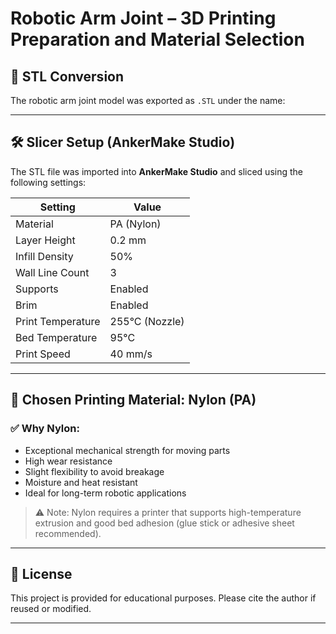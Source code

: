 # Robotic Arm Joint – 3D Printing Preparation and Material Selection

## 🧩 STL Conversion
The robotic arm joint model was exported as `.STL` under the name:




---

## 🛠️ Slicer Setup (AnkerMake Studio)

The STL file was imported into **AnkerMake Studio** and sliced using the following settings:

| Setting                  | Value                |
|--------------------------|----------------------|
| Material                 | PA (Nylon)           |
| Layer Height             | 0.2 mm               |
| Infill Density           | 50%                  |
| Wall Line Count          | 3                    |
| Supports                 | Enabled              |
| Brim                     | Enabled              |
| Print Temperature        | 255°C (Nozzle)       |
| Bed Temperature          | 95°C                 |
| Print Speed              | 40 mm/s              |


---

## 🧪 Chosen Printing Material: **Nylon (PA)**

### ✅ Why Nylon:
- Exceptional mechanical strength for moving parts
- High wear resistance
- Slight flexibility to avoid breakage
- Moisture and heat resistant
- Ideal for long-term robotic applications

> ⚠ Note: Nylon requires a printer that supports high-temperature extrusion and good bed adhesion (glue stick or adhesive sheet recommended).

---


## 🔗 License

This project is provided for educational purposes. Please cite the author if reused or modified.

---
